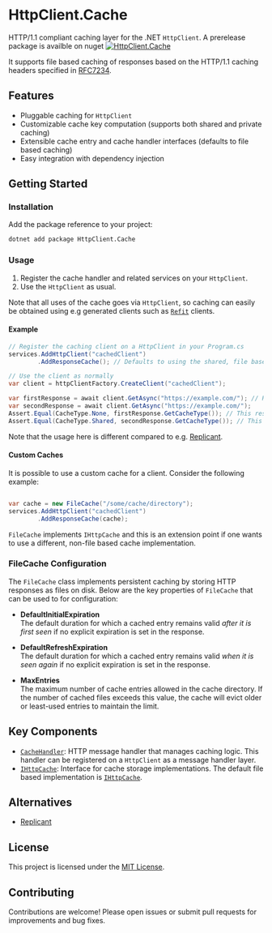 # HttpClient.Cache

HTTP/1.1 compliant caching layer for the .NET `HttpClient`.
A prerelease package is availble on nuget [![HttpClient.Cache](https://img.shields.io/nuget/vpre/HttpClient.Cache.svg)](https://www.nuget.org/packages/HttpClient.Cache)

It supports file based caching of responses based on the HTTP/1.1 caching headers specified in [RFC7234](https://tools.ietf.org/html/rfc7234).

## Features

- Pluggable caching for `HttpClient`
- Customizable cache key computation (supports both shared and private caching)
- Extensible cache entry and cache handler interfaces (defaults to file based caching)
- Easy integration with dependency injection

## Getting Started

### Installation

Add the package reference to your project:

```sh
dotnet add package HttpClient.Cache
```

### Usage

1. Register the cache handler and related services on your `HttpClient`.
2. Use the `HttpClient` as usual.

Note that all uses of the cache goes via `HttpClient`, so caching can easily be obtained using e.g generated clients such as [`Refit`](https://github.com/reactiveui/refit) clients.

#### Example

```csharp
// Register the caching client on a HttpClient in your Program.cs
services.AddHttpClient("cachedClient")
        .AddResponseCache(); // Defaults to using the shared, file based cache.

// Use the client as normally
var client = httpClientFactory.CreateClient("cachedClient");

var firstResponse = await client.GetAsync("https://example.com/"); // Returns a "non-private" Cache-Control header
var secondResponse = await client.GetAsync("https://example.com/");
Assert.Equal(CacheType.None, firstResponse.GetCacheType()); // This response was not obtained from cache.
Assert.Equal(CacheType.Shared, secondResponse.GetCacheType()); // This response was obtained from the shared (not private) cache.
```

Note that the usage here is different compared to e.g. [Replicant](https://github.com/SimonCropp/Replicant).

#### Custom Caches
It is possible to use a custom cache for a client. Consider the following example:

```csharp

var cache = new FileCache("/some/cache/directory");
services.AddHttpClient("cachedClient")
        .AddResponseCache(cache);
```

`FileCache` implements `IHttpCache` and this is an extension point if one wants to use a different, non-file based cache implementation.

### FileCache Configuration
The `FileCache` class implements persistent caching by storing HTTP responses as files on disk. Below are the key properties of `FileCache` that can be used to for configuration:


- **DefaultInitialExpiration**  
  The default duration for which a cached entry remains valid _after it is first seen_ if no explicit expiration is set in the response.

- **DefaultRefreshExpiration**  
  The default duration for which a cached entry remains valid _when it is seen again_ if no explicit expiration is set in the response.

- **MaxEntries**  
  The maximum number of cache entries allowed in the cache directory.
  If the number of cached files exceeds this value, the cache will evict older or least-used entries to maintain the limit.


## Key Components

- [`CacheHandler`](src/HttpClient.Cache/CacheHandler.cs): HTTP message handler that manages caching logic. This handler can be registered on a `HttpClient` as a message handler layer.
- [`IHttpCache`](src/HttpClient.Cache/IHttpCache.cs): Interface for cache storage implementations. The default file based implementation is [`IHttpCache`](src/HttpClient.Cache/Files/FileCache.cs).

## Alternatives

* [Replicant](https://github.com/SimonCropp/Replicant)

## License

This project is licensed under the [MIT License](LICENSE).

## Contributing

Contributions are welcome! Please open issues or submit pull requests for improvements and bug fixes.
